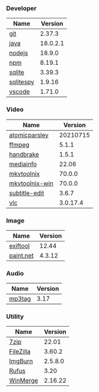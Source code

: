 
### Developer
Name                                                                       | Version
----                                                                       | -------
[git](https://github.com/git-for-windows/git/releases)                     | 2.37.3
[java](https://www.oracle.com/java/technologies/downloads/)                | 18.0.2.1
[nodejs](https://nodejs.org/en/download/current/)                          | 18.9.0
[npm](https://github.com/npm/cli)                                          | 8.19.1
[sqlite](http://www.sqlite.org/download.html)                              | 3.39.3
[sqlitespy](http://www.yunqa.de/delphi/doku.php/products/sqlitespy/index)  | 1.9.16
[vscode](https://code.visualstudio.com/updates)                            | 1.71.0

### Video
Name                                                                       | Version
----                                                                       | -------
[atomicparsley](https://github.com/wez/atomicparsley)                      | 20210715
[ffmpeg](http://www.ffmpeg.org/download.html)                              | 5.1.1
[handbrake](http://handbrake.fr/downloads.php)                             | 1.5.1
[mediainfo](http://mediaarea.net/us/MediaInfo/Download/Windows)            | 22.06
[mkvtoolnix](https://mkvtoolnix.download/downloads.html)                   | 70.0.0
[mkvtoolnix-win](http://www.fosshub.com/MKVToolNix.html)                   | 70.0.0
[subtitle-edit](https://github.com/SubtitleEdit/subtitleedit/releases)     | 3.6.7
[vlc](https://www.videolan.org/vlc/download-windows.html)                  | 3.0.17.4

### Image
Name                                                                       | Version
----                                                                       | -------
[exiftool](http://www.sno.phy.queensu.ca/~phil/exiftool/)                  | 12.44
[paint.net](http://www.getpaint.net/download.html)                         | 4.3.12

### Audio
Name                                                                       | Version
----                                                                       | -------
[mp3tag](http://www.mp3tag.de/en/download.html)                            | 3.17

### Utility
Name                                                                       | Version
----                                                                       | -------
[7zip](http://www.7-zip.org/download.html)                                 | 22.01
[FileZilla](https://filezilla-project.org/download.php?show_all=1)         | 3.60.2
[ImgBurn](http://www.imgburn.com/index.php?act=download)                   | 2.5.8.0
[Rufus](https://github.com/pbatard/rufus/releases)                         | 3.20
[WinMerge](http://winmerge.org/downloads/)                                 | 2.16.22
